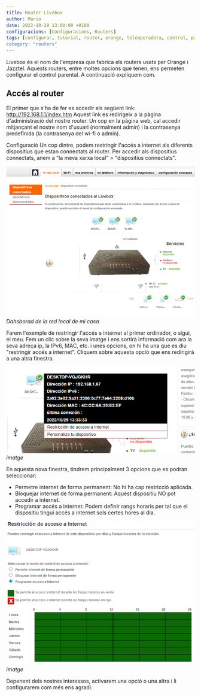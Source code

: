 ```yaml
---
title: Router Livebox
author: Mario
date: 2022-10-29 13:00:00 +0100
configuracions: [Configuracions, Routers]
tags: [configurar, tutorial, router, orange, teleoperadora, control, parental, pc, libebox, acces, xarxa, dispositiu, restringir, jazztel, 29 d'octubre de 2022, escrit per Mario, cable, Wifi, IP, IPv6, MAC]
category: "routers"
---
```


Livebox és el nom de l'empresa que fabrica els routers usats per Orange i Jazztel. Aquests routers, entre moltes opcions que tenen, ens permeten configurar el control parental. A continuació expliquem com.

## Accés al router
El primer que s'ha de fer es accedir als següent link: http://192.168.1.1/index.htm
Aquest link es redirigeix a la pàgina d'administració del nostre router. Un cop en la pàgina web, cal accedir mitjançant el nostre nom d'usuari (normalment admin) i la contrasenya predefinida (la contrasenya del wi-fi o admin).

Configuració
Un cop dintre, podem restringir l'accés a internet als diferents dispositius que estan connectats al router.
Per accedir als dispositius connectats, anem a "la meva xarxa local" > "dispositius connectats".

![Desktop View](/assets/img/2022-11-24-router-livebox-control-parental/image2.png)
_Dahsborad de la red local de mi casa_

Farem l'exemple de restringir l'accés a internet al primer ordinador, o sigui, el meu.
Fem un clic sobre la seva imatge i ens sortirà informació com ara la seva adreça ip, la IPv6, MAC, etc. i unes opcions, on hi ha una que es diu "restringir accés a internet". Cliquem sobre aquesta opció que ens redirigirà a una altra finestra.


![Desktop View](/assets/img/2022-11-24-router-livebox-control-parental/image1.png)
_imatge_

En aquesta nova finestra, tindrem principalment 3 opcions que es podran seleccionar:
- Permetre internet de forma permanent: No hi ha cap restricció aplicada.
- Bloquejar internet de forma permanent: Aquest dispositiu NO pot accedir a internet.
- Programar accés a internet: Podem definir rangs horaris per tal que el dispositiu tingui accés a internet sols certes hores al dia.


![Desktop View](/assets/img/2022-11-24-router-livebox-control-parental/image3.png)
_imatge_

Depenent dels nostres interessos, activarem una opció o una altra i li configurarem com més ens agradi.

